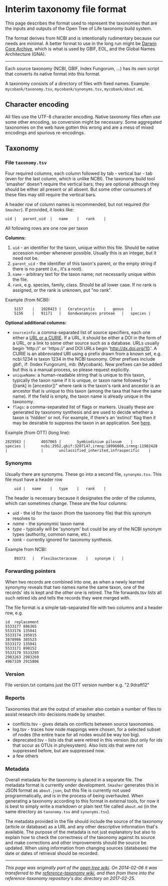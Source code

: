 # Interim taxonomy file format

This page describes the format used to represent the taxonomies that are the inputs and outputs of the Open Tree of Life taxonomy build system.

The format derives from NCBI and is intentionally rudimentary because our needs are minimal. A better format to use in the long run might be [Darwin Core Archive](https://code.google.com/p/gbif-ecat/wiki/DwCArchive), which is what is used by GBIF, EOL, and the Global Names Architecture (GNA).

***

Each source taxonomy (NCBI, GBIF, Index Fungorum, ...) has its own script that converts its
native format into this format.

A taxonomy consists of a directory of files with fixed names.  Example: `mycobank/taxonomy.tsv`, `mycobank/synonyms.tsv`, `mycobank/about.md`.

## Character encoding

All files  use the UTF-8 character encoding.  Native taxonomy files often use some other encoding, so conversion might be necessary.  Some aggregated taxonomies on the web have gotten this wrong and are a mess of mixed encodings and spurious re-encodings.

## Taxonomy

### File `taxonomy.tsv`

Four required columns, each column followed by tab - vertical bar - tab (even for the last column, which is unlike NCBI).  The taxonomy build tool 'smasher' doesn't require the vertical bars; they are optional although they should be either all present or all absent.  But some other consumers of these files may still require the vertical bars.

A header row of column names is recommended, but not required (for `Smasher`). If provided, it looks like:

    uid	|	parent_uid	|	name	|	rank	|	

All following rows are one row per taxon

**Columns:**

1. `uid` - an identifier for the taxon, unique within this file.  Should be native accession number whenever possible.  Usually this is an integer, but it need not be.
2. `parent_uid` - the identifier of this taxon's parent, or the empty string if there is no parent (i.e., it's a root).
3. `name` - arbitrary text for the taxon name; not necessarily unique within the file.
4. `rank`, e.g. species, family, class.  Should be all lower case.  If no rank is assigned, or the rank is unknown, put "no rank".

Example (from NCBI):

        5157	|	1028423	|	Ceratocystis	|	genus	|	
        5156	|	91171	|	Gondwanamyces proteae	|	species	|	

**Optional additional columns:**

* `sourceinfo`: a comma-separated list of source specifiers, each one either a [URL or a CURIE](https://www.w3.org/TR/rdfa-syntax/#dfn-curieoriri).  If a URL, it should be either a DOI in the form of a URL, or a link to some other source such as a database.  URLs usually begin 'http://' or 'https://' and DOI URLs begin 'http://dx.doi.org/10.'.  A CURIE is an abbreviated URI using a prefix drawn from a known set, e.g. ncbi:1234 is taxon 1234 in the NCBI taxonomy.  Other prefixes include gbif:, if: (Index Fungorum), mb: (Mycobank). New prefixes can be added but this is a manual process, so please request explicitly.
* `uniqueName`: a human-readable string that is unique to this taxon, typically the taxon name if it is unique, or taxon name followed by "([rank] in [ancestor])" where rank is the taxon's rank and ancestor is an ancestor that is unique to this taxon (among the taxa that have the same name).  If the field is empty, the taxon name is already unique in the taxonomy.
* `flags`: a comma-separated list of flags or markers.  Usually these are generated by taxonomy synthesis and are used to decide whether a taxon is 'hidden' or not.  For example, if there's an 'extinct' flag then it may be desirable to suppress the taxon in an application.  See [here](./taxon-flags).

Example (from OTT) (long line):

    2829583 |       4037065 |       Symbiodinium pilosum    |       species |       ncbi:2952,gbif:3207147,irmng:10996086,irmng:11902428    |               |       unclassified_inherited,infraspecific    |

### Synonyms

Usually there are synonyms.  These go into a second file, `synonyms.tsv`.  This file must have a header row

        uid	|	name	|	type	|	rank	|	

The header is necessary because it designates the order of the columns, which can sometimes change. These are the four columns:

* _uid_ - the id for the taxon (from the taxonomy file) that this synonym resolves to
* _name_ - the synonymic taxon name
* _type_ - typically will be 'synonym' but could be any of the NCBI synonym types (authority, common name, etc.)
* _rank_ - currently ignored for taxonomy synthesis.

Example from NCBI:

        89373	|	Flexibacteraceae	|	synonym	|	|	

### Forwarding pointers

When two records are combined into one, as when a newly learned synonymy reveals that two names name the same taxon, one of the records' ids is kept and the other one is retired.  The file forwards.tsv lists all such retired ids and tells the records they were merged with.

The file format is a simple tab-separated file with two columns and a header row, e.g.

    id	replacement
    5533177	886365
    5533176	135041
    5533174	195815
    3878986	385523
    5533172	135041
    5533171	898152
    5533170	5533295
    2983263	2983269
    4967339	2915806

### Version

File version.txt contains just the OTT version number e.g. "2.9draft12"

### Reports

Taxonomies that are the output of smasher also contain a number of files to assist research into decisions made by smasher.

* conflicts.tsv - gives details on conflicts between source taxonomies.
* log.tsv - traces how node mappings were chosen, for a selected subset of nodes (the entire trace for all nodes would be way too big).
* deprecated.tsv - lists ids that were retired in this version (but only for ids that occur as OTUs in phylesystem).  Also lists ids that were not suppressed before, but are suppressed now.
* a few others

### Metadata

Overall metadata for the taxonomy is placed in a separate file.  The metadata format is currently under development. `Smasher` generates this in JSON format as `about.json`, but this file is currently not used programmatically, and is in the process of being overhauled. When generating a taxonomy according to this format in external tools, for now it is best to simply write a markdown or plain text file called `about.md` (in the same directory as `taxonomy.tsv` and `synonyms.tsv`).

The metadata provided in the file should include the source of the taxonomy (article or database) as a URL and any other descriptive information that's available.  The purpose of the metadata is not just explanatory but also to explain how to check the correctness of the taxonomy against its source and make corrections and other improvements should the source be updated. When using information from changing sources (databases) the date or dates of retrieval should be recorded.

***

_This page was originally part of the [open tree
wiki](https://github.com/OpenTreeOfLife/opentree/wiki/Interim-taxonomy-file-format).
On 2014-02-06 it was transferred to the [reference-taxonomy
wiki](https://github.com/OpenTreeOfLife/reference-taxonomy/wiki/Interim-taxonomy-file-format),
and then from there into the reference-taxonomy repository's doc directory
on 2017-02-25._

